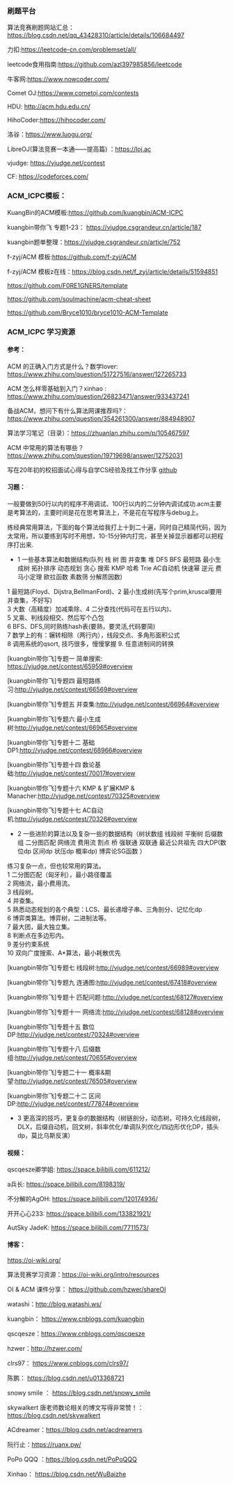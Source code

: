 ### 刷题平台

算法竞赛刷题网站汇总：https://blog.csdn.net/qq_43428310/article/details/106684497

力扣:https://leetcode-cn.com/problemset/all/

leetcode食用指南:https://github.com/azl397985856/leetcode

牛客网:https://www.nowcoder.com/

Comet OJ:https://www.cometoj.com/contests

HDU: http://acm.hdu.edu.cn/

HihoCoder:https://hihocoder.com/

洛谷：https://www.luogu.org/

LibreOJ(算法竞赛一本通——提高篇) ：https://loj.ac

vjudge: https://vjudge.net/contest

CF: https://codeforces.com/  

### ACM_ICPC模板：

KuangBin的ACM模板:https://github.com/kuangbin/ACM-ICPC

kuangbin带你飞 专题1-23： https://vjudge.csgrandeur.cn/article/187

kuangbin题单整理：https://vjudge.csgrandeur.cn/article/752

f-zyj/ACM 模板:https://github.com/f-zyj/ACM 

f-zyj/ACM 模板z在线：https://blog.csdn.net/f_zyj/article/details/51594851

https://github.com/F0RE1GNERS/template

https://github.com/soulmachine/acm-cheat-sheet

https://github.com/Bryce1010/bryce1010-ACM-Template

###  ACM_ICPC 学习资源

#### 参考： 

ACM 的正确入门方式是什么？数学lover: https://www.zhihu.com/question/51727516/answer/127265733

ACM 怎么样零基础到入门？xinhao : https://www.zhihu.com/question/26823471/answer/933437241

备战ACM，想问下有什么算法网课推荐吗?： https://www.zhihu.com/question/354261300/answer/884948907

算法学习笔记（目录）：https://zhuanlan.zhihu.com/p/105467597

ACM 中常用的算法有哪些？https://www.zhihu.com/question/19719698/answer/12752031

写在20年初的校招面试心得与自学CS经验及找工作分享 [github](https://github.com/conanhujinming/tips_for_interview/blob/master/README-zh_CN.md)  

#### 习题：

一般要做到50行以内的程序不用调试、100行以内的二分钟内调试成功.acm主要是考算法的，主要时间是花在思考算法上，不是花在写程序与debug上。

练经典常用算法，下面的每个算法给我打上十到二十遍，同时自己精简代码，因为太常用，所以要练到写时不用想，10-15分钟内打完，甚至关掉显示器都可以把程序打出来.

- 1  一些基本算法和数据结构(队列 栈 树 图 并查集 堆 DFS BFS 最短路 最小生成树 拓扑排序 动态规划 贪心 搜索 KMP 哈希 Trie AC自动机 快速幂 逆元 费马小定理 欧拉函数 素数筛 分解质因数)

1 最短路(Floyd、Dijstra,BellmanFord)、2 最小生成树(先写个prim,kruscal要用并查集，不好写)    
3 大数（高精度）加减乘除、4 二分查找(代码可在五行以内)、    
5 叉乘、判线段相交、然后写个凸包     
6 BFS、DFS,同时熟练hash表(要熟，要灵活,代码要简)    
7 数学上的有：辗转相除（两行内），线段交点、多角形面积公式    
8 调用系统的qsort, 技巧很多，慢慢掌握 9. 任意进制间的转换   

[kuangbin带你飞]专题一 简单搜索: https://vjudge.net/contest/65959#overview

[kuangbin带你飞]专题四 最短路练习:http://vjudge.net/contest/66569#overview

[kuangbin带你飞]专题五 并查集:http://vjudge.net/contest/66964#overview

[kuangbin带你飞]专题六 最小生成树:http://vjudge.net/contest/66965#overview

[kuangbin带你飞]专题十二 基础DP1:http://vjudge.net/contest/68966#overview

[kuangbin带你飞]专题十四 数论基础:http://vjudge.net/contest/70017#overview

[kuangbin带你飞]专题十六 KMP & 扩展KMP & Manacher:http://vjudge.net/contest/70325#overview

[kuangbin带你飞]专题十七 AC自动机:http://vjudge.net/contest/70326#overview

- 2  一些进阶的算法以及复杂一些的数据结构（树状数组 线段树 平衡树 后缀数组 二分图匹配 网络流 费用流 割点 桥 强联通 双联通 最近公共祖先 四大DP(数位dp 区间dp 状压dp 概率dp) 博弈论SG函数 ）

练习复杂一点，但也较常用的算法。   
1 二分图匹配（匈牙利），最小路径覆盖    
2 网络流，最小费用流。  
3 线段树。   
4 并查集。   
5 熟悉动态规划的各个典型：LCS、最长递增子串、三角剖分、记忆化dp    
6 博弈类算法。博弈树，二进制法等。   
7 最大团，最大独立集。   
8  判断点在多边形内。   
9  差分约束系统    
10  双向广度搜索、A*算法，最小耗散优先   

[kuangbin带你飞]专题七 线段树:http://vjudge.net/contest/66989#overview

[kuangbin带你飞]专题九 连通图:http://vjudge.net/contest/67418#overview

[kuangbin带你飞]专题十 匹配问题:http://vjudge.net/contest/68127#overview

[kuangbin带你飞]专题十一 网络流:http://vjudge.net/contest/68128#overview

[kuangbin带你飞]专题十五 数位DP:http://vjudge.net/contest/70324#overview

[kuangbin带你飞]专题十八 后缀数组:http://vjudge.net/contest/70655#overview

[kuangbin带你飞]专题二十一 概率&期望:http://vjudge.net/contest/76505#overview

[kuangbin带你飞]专题二十二 区间DP:http://vjudge.net/contest/77874#overview

- 3 更高深的技巧，更复杂的数据结构（树链剖分，动态树，可持久化线段树，DLX，后缀自动机，回文树，斜率优化/单调队列优化/四边形优化DP，插头dp，莫比乌斯反演）

#### 视频：

qscqesze卿学姐: https://space.bilibili.com/611212/ 

a兵长: https://space.bilibili.com/8198319/    

不分解的AgOH: https://space.bilibili.com/120174936/  

开开心心233: https://space.bilibili.com/133821921/  

AutSky JadeK: https://space.bilibili.com/7711573/  


#### 博客：

https://oi-wiki.org/   

算法竞赛学习资源：https://oi-wiki.org/intro/resources

OI & ACM 课件分享： https://github.com/hzwer/shareOI  

watashi：http://blog.watashi.ws/    

kuangbin： https://www.cnblogs.com/kuangbin 

qscqesze：https://www.cnblogs.com/qscqesze   

hzwer：http://hzwer.com/ 

clrs97： https://www.cnblogs.com/clrs97/ 

陈鹏： https://blog.csdn.net/u013368721

snowy smile ： https://blog.csdn.net/snowy_smile 

skywalkert 唐老师数论相关的博文写得非常赞！：https://blog.csdn.net/skywalkert

ACdreamer：https://blog.csdn.net/acdreamers 

阮行止：https://ruanx.pw/ 

PoPo QQQ ：https://blog.csdn.net/PoPoQQQ 

Xinhao： https://blog.csdn.net/WuBaizhe

 


